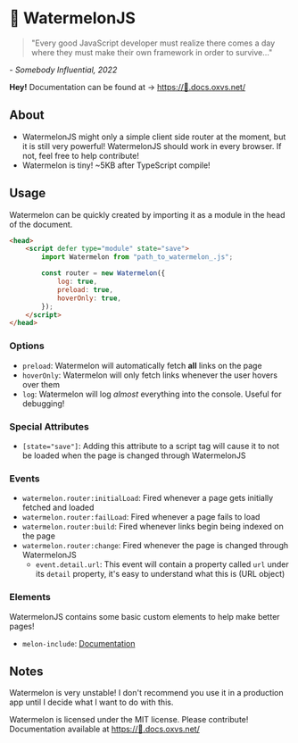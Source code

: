 # 🍉 WatermelonJS

> "Every good JavaScript developer must realize there comes a day where they must make their own framework in order to survive..."

_- Somebody Influential, 2022_

**Hey!** Documentation can be found at -> [https://🍉.docs.oxvs.net/](https://🍉.docs.oxvs.net/)

## About

-   WatermelonJS might only a simple client side router at the moment, but it is still very powerful! WatermelonJS should work in every browser. If not, feel free to help contribute!
-   Watermelon is tiny! ~5KB after TypeScript compile!

## Usage

Watermelon can be quickly created by importing it as a module in the head of the document.

```html
<head>
    <script defer type="module" state="save">
        import Watermelon from "path_to_watermelon_.js";

        const router = new Watermelon({
            log: true,
            preload: true,
            hoverOnly: true,
        });
    </script>
</head>
```

### Options

-   `preload`: Watermelon will automatically fetch **all** links on the page
-   `hoverOnly`: Watermelon will only fetch links whenever the user hovers over them
-   `log`: Watermelon will log _almost_ everything into the console. Useful for debugging!

### Special Attributes

-   `[state="save"]`: Adding this attribute to a script tag will cause it to not be loaded when the page is changed through WatermelonJS

### Events

-   `watermelon.router:initialLoad`: Fired whenever a page gets initially fetched and loaded
-   `watermelon.router:failLoad`: Fired whenever a page fails to load
-   `watermelon.router:build`: Fired whenever links begin being indexed on the page
-   `watermelon.router:change`: Fired whenever the page is changed through WatermelonJS
    -   `event.detail.url`: This event will contain a property called `url` under its `detail` property, it's easy to understand what this is (URL object)

### Elements

WatermelonJS contains some basic custom elements to help make better pages!

-   `melon-include`: [Documentation](https://melon.docs.oxvs.net/classes/melonInclude.html)

## Notes

Watermelon is very unstable! I don't recommend you use it in a production app until I decide what I want to do with this.

Watermelon is licensed under the MIT license. Please contribute! <br>
Documentation available at [https://🍉.docs.oxvs.net/](https://🍉.docs.oxvs.net/)
